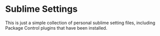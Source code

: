 Sublime Settings
================

This is just a simple collection of personal sublime setting files, including Package Control plugins that have been installed.
